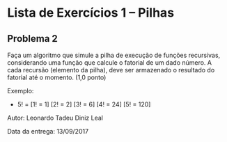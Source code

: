 # Lista de Exercícios 1 – Pilhas #

## Problema 2 ##

Faça um algoritmo que simule a pilha de execução de funções recursivas, considerando uma função que calcule o fatorial de um dado número. A cada recursão (elemento da pilha), deve ser armazenado o resultado do fatorial até o momento. (1,0 ponto)

Exemplo:
* 5! = [1! = 1] [2! = 2] [3! = 6] [4! = 24] [5! = 120]

Autor: Leonardo Tadeu Diniz Leal

Data da entrega: 13/09/2017
